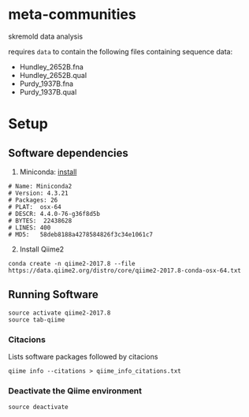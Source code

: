 # meta-communities

skremold data analysis


requires `data` to contain the following files containing sequence data:

* Hundley_2652B.fna
* Hundley_2652B.qual
* Purdy_1937B.fna
* Purdy_1937B.qual


# Setup
## Software dependencies

1. Miniconda: [install](https://conda.io/docs/user-guide/install/index.html)
```
# Name: Miniconda2
# Version: 4.3.21
# Packages: 26
# PLAT:  osx-64
# DESCR: 4.4.0-76-g36f8d5b
# BYTES:  22438628
# LINES: 400
# MD5:   58deb8188a4278584826f3c34e1061c7
```

2. Install Qiime2
```
conda create -n qiime2-2017.8 --file https://data.qiime2.org/distro/core/qiime2-2017.8-conda-osx-64.txt
```

## Running Software

```
source activate qiime2-2017.8
source tab-qiime
```



### Citacions

Lists software packages followed by citacions

```
qiime info --citations > qiime_info_citations.txt
```


### Deactivate the Qiime environment

```
source deactivate
```
